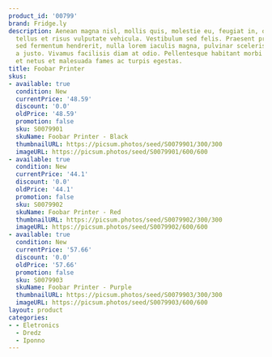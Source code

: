 ```yaml
---
product_id: '00799'
brand: Fridge.ly
description: Aenean magna nisl, mollis quis, molestie eu, feugiat in, orci. Duis ac
  tellus et risus vulputate vehicula. Vestibulum sed felis. Praesent pretium, mauris
  sed fermentum hendrerit, nulla lorem iaculis magna, pulvinar scelerisque urna tellus
  a justo. Vivamus facilisis diam at odio. Pellentesque habitant morbi tristique senectus
  et netus et malesuada fames ac turpis egestas.
title: Foobar Printer
skus:
- available: true
  condition: New
  currentPrice: '48.59'
  discount: '0.0'
  oldPrice: '48.59'
  promotion: false
  sku: S0079901
  skuName: Foobar Printer - Black
  thumbnailURL: https://picsum.photos/seed/S0079901/300/300
  imageURL: https://picsum.photos/seed/S0079901/600/600
- available: true
  condition: New
  currentPrice: '44.1'
  discount: '0.0'
  oldPrice: '44.1'
  promotion: false
  sku: S0079902
  skuName: Foobar Printer - Red
  thumbnailURL: https://picsum.photos/seed/S0079902/300/300
  imageURL: https://picsum.photos/seed/S0079902/600/600
- available: true
  condition: New
  currentPrice: '57.66'
  discount: '0.0'
  oldPrice: '57.66'
  promotion: false
  sku: S0079903
  skuName: Foobar Printer - Purple
  thumbnailURL: https://picsum.photos/seed/S0079903/300/300
  imageURL: https://picsum.photos/seed/S0079903/600/600
layout: product
categories:
- - Eletronics
  - Dredz
  - Iponno
---
```

